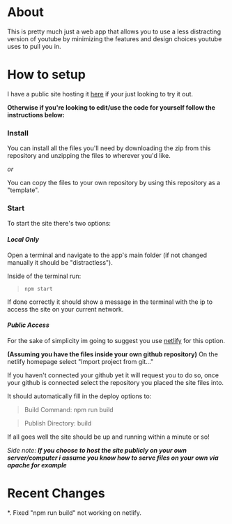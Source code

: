 # About

This is pretty much just a web app that allows you to use a less distracting version of youtube by minimizing the features
and design choices youtube uses to pull you in.

# How to setup

I have a public site hosting it [here](https://distractless.netlify.app) if your just looking to try it out.

**Otherwise if you're looking to edit/use the code for yourself follow the instructions below:**

### Install

You can install all the files you'll need by downloading the zip from this repository and unzipping the files to wherever
you'd like.

*or*

You can copy the files to your own repository by using this repository as a "template".

### Start

To start the site there's two options:

#### *Local Only*

Open a terminal and navigate to the app's main folder (if not changed manually it should be "distractless").

Inside of the terminal run:

> ``npm start``

If done correctly it should show a message in the terminal with the ip to access the site on your current network.

#### *Public Access*

For the sake of simplicity im going to suggest you use [netlify](https://app.netlify.com) for this option.

**(Assuming you have the files inside your own github repository)**
On the netlify homepage select "Import project from git..."

If you haven't connected your github yet it will request you to do so, once your github is connected select the repository
you placed the site files into.

It should automatically fill in the deploy options to:

>Build Command: npm run build

>Publish Directory: build

If all goes well the site should be up and running within a minute or so!

*Side note: **If you choose to host the site publicly on your own server/computer i assume you know how to serve files 
on your own via apache for example***

# Recent Changes
*. Fixed "npm run build" not working on netlify.
